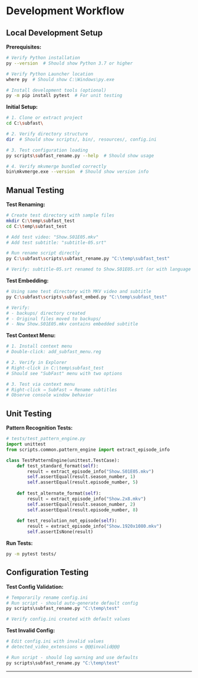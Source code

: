 # Development Workflow

## Local Development Setup

**Prerequisites:**
```bash
# Verify Python installation
py --version  # Should show Python 3.7 or higher

# Verify Python Launcher location
where py  # Should show C:\Windows\py.exe

# Install development tools (optional)
py -m pip install pytest  # For unit testing
```

**Initial Setup:**
```bash
# 1. Clone or extract project
cd C:\subfast\

# 2. Verify directory structure
dir  # Should show scripts/, bin/, resources/, config.ini

# 3. Test configuration loading
py scripts\subfast_rename.py --help  # Should show usage

# 4. Verify mkvmerge bundled correctly
bin\mkvmerge.exe --version  # Should show version info
```

## Manual Testing

**Test Renaming:**
```bash
# Create test directory with sample files
mkdir C:\temp\subfast_test
cd C:\temp\subfast_test

# Add test video: "Show.S01E05.mkv"
# Add test subtitle: "subtitle-05.srt"

# Run rename script directly
py C:\subfast\scripts\subfast_rename.py "C:\temp\subfast_test"

# Verify: subtitle-05.srt renamed to Show.S01E05.srt (or with language suffix)
```

**Test Embedding:**
```bash
# Using same test directory with MKV video and subtitle
py C:\subfast\scripts\subfast_embed.py "C:\temp\subfast_test"

# Verify: 
# - backups/ directory created
# - Original files moved to backups/
# - New Show.S01E05.mkv contains embedded subtitle
```

**Test Context Menu:**
```bash
# 1. Install context menu
# Double-click: add_subfast_menu.reg

# 2. Verify in Explorer
# Right-click in C:\temp\subfast_test
# Should see "SubFast" menu with two options

# 3. Test via context menu
# Right-click → SubFast → Rename subtitles
# Observe console window behavior
```

## Unit Testing

**Pattern Recognition Tests:**
```python
# tests/test_pattern_engine.py
import unittest
from scripts.common.pattern_engine import extract_episode_info

class TestPatternEngine(unittest.TestCase):
    def test_standard_format(self):
        result = extract_episode_info("Show.S01E05.mkv")
        self.assertEqual(result.season_number, 1)
        self.assertEqual(result.episode_number, 5)
    
    def test_alternate_format(self):
        result = extract_episode_info("Show.2x8.mkv")
        self.assertEqual(result.season_number, 2)
        self.assertEqual(result.episode_number, 8)
    
    def test_resolution_not_episode(self):
        result = extract_episode_info("Show.1920x1080.mkv")
        self.assertIsNone(result)
```

**Run Tests:**
```bash
py -m pytest tests/
```

## Configuration Testing

**Test Config Validation:**
```python
# Temporarily rename config.ini
# Run script - should auto-generate default config
py scripts\subfast_rename.py "C:\temp\test"

# Verify config.ini created with default values
```

**Test Invalid Config:**
```python
# Edit config.ini with invalid values
# detected_video_extensions = @@@invalid@@@

# Run script - should log warning and use defaults
py scripts\subfast_rename.py "C:\temp\test"
```

---
